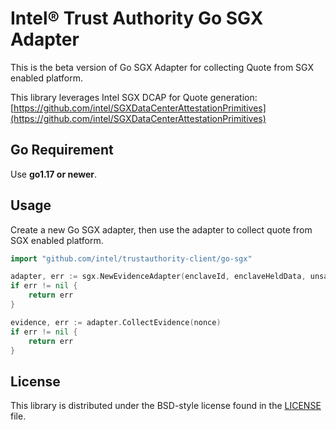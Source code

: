 # Intel® Trust Authority Go SGX Adapter
This is the beta version of Go SGX Adapter for collecting Quote from SGX enabled platform.

This library leverages Intel SGX DCAP for Quote generation: [https://github.com/intel/SGXDataCenterAttestationPrimitives](https://github.com/intel/SGXDataCenterAttestationPrimitives)

## Go Requirement

Use <b>go1.17 or newer</b>.

## Usage

Create a new Go SGX adapter, then use the adapter to
collect quote from SGX enabled platform.

```go
import "github.com/intel/trustauthority-client/go-sgx"

adapter, err := sgx.NewEvidenceAdapter(enclaveId, enclaveHeldData, unsafe.Pointer(C.enclave_create_report))
if err != nil {
    return err
}

evidence, err := adapter.CollectEvidence(nonce)
if err != nil {
    return err
}
```

## License

This library is distributed under the BSD-style license found in the [LICENSE](../LICENSE)
file.
